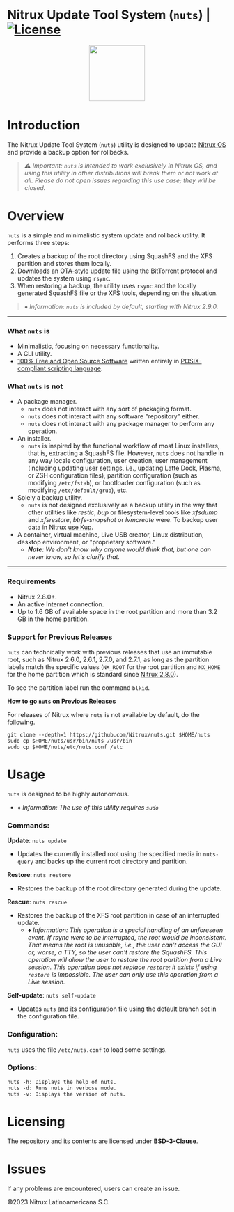 # Nitrux Update Tool System (`nuts`) | [![License](https://img.shields.io/badge/License-BSD_3--Clause-blue.svg)](https://opensource.org/licenses/BSD-3-Clause)

<p align="center">
  <img width="128" height="128" src="https://raw.githubusercontent.com/Nitrux/luv-icon-theme/master/Luv/apps/64/nx-software-updater.svg">
</p>


# Introduction

The Nitrux Update Tool System (`nuts`) utility is designed to update [Nitrux OS](https://nxos.org/) and provide a backup option for rollbacks.

> _⚠️ Important: `nuts` is intended to work exclusively in Nitrux OS, and using this utility in other distributions will break them or not work at all. Please do not open issues regarding this use case; they will be closed._

# Overview

`nuts` is a simple and minimalistic system update and rollback utility. It performs three steps:

1. Creates a backup of the root directory using SquashFS and the XFS partition and stores them locally.
2. Downloads an [OTA-style](https://en.wikipedia.org/wiki/Over-the-air_update) update file using the BitTorrent protocol and updates the system using `rsync`.
3. When restoring a backup, the utility uses `rsync` and the locally generated SquashFS file or the XFS tools, depending on the situation.

> _♦ Information: `nuts` is included by default, starting with Nitrux 2.9.0._

---

### What `nuts` is

- Minimalistic, focusing on necessary functionality.
- A CLI utility.
- [100% Free and Open Source Software](#licensing) written entirely in [POSIX-compliant scripting language](https://en.wikipedia.org/wiki/Shell_script#Typical_POSIX_scripting_languages).

### What `nuts` is not

- A package manager.
  - `nuts` does not interact with any sort of packaging format.
  - `nuts` does not interact with any software "repository" either.
  - `nuts` does not interact with any package manager to perform any operation.
- An installer.
  - `nuts` is inspired by the functional workflow of most Linux installers, that is, extracting a SquashFS file. However, `nuts` does not handle in any way locale configuration, user creation, user management (including updating user settings, i.e., updating Latte Dock, Plasma, or ZSH configuration files), partition configuration (such as modifying `/etc/fstab`), or bootloader configuration (such as modifying `/etc/default/grub`), etc.
- Solely a backup utility.
  - `nuts` is not designed exclusively as a backup utility in the way that other utilities like _restic_, _bup_ or filesystem-level tools like _xfsdump_ and _xfsrestore_, _btrfs-snapshot_ or _lvmcreate_ were. To backup user data in Nitrux [use Kup](https://nxos.org/tutorial/how-to-create-backups-using-kup/).
- A container, virtual machine, Live USB creator, Linux distribution, desktop environment, or "proprietary software."
  - _**Note**: We don't know why anyone would think that, but one can never know, so let's clarify that._

----

### Requirements

- Nitrux 2.8.0+.
- An active Internet connection.
- Up to 1.6 GB of available space in the root partition and more than 3.2 GB in the home partition.

### Support for Previous Releases

`nuts` can technically work with previous releases that use an immutable root, such as Nitrux 2.6.0, 2.6.1, 2.7.0, and 2.7.1, as long as the partition labels match the specific values (`NX_ROOT` for the root partition and `NX_HOME` for the home partition which is standard since [Nitrux 2.8.0](https://nxos.org/changelog/release-announcement-nitrux-2-8-0/)).

To see the partition label run the command `blkid`.

**How to go `nuts` on Previous Releases**

For releases of Nitrux where `nuts` is not available by default, do the following.

```
git clone --depth=1 https://github.com/Nitrux/nuts.git $HOME/nuts
sudo cp $HOME/nuts/usr/bin/nuts /usr/bin
sudo cp $HOME/nuts/etc/nuts.conf /etc
```

# Usage

`nuts` is designed to be highly autonomous.
   - _♦ Information: The use of this utility requires `sudo`_

### Commands:

**Update**: `nuts update`
- Updates the currently installed root using the specified media in `nuts-query` and backs up the current root directory and partition.

**Restore**: `nuts restore`
- Restores the backup of the root directory generated during the update.

**Rescue**: `nuts rescue`
- Restores the backup of the XFS root partition in case of an interrupted update.
   - _♦ Information: This operation is a special handling of an unforeseen event. If rsync were to be interrupted, the root would be inconsistent. That means the root is unusable, i.e., the user can't access the GUI or, worse, a TTY, so the user can't restore the SquashFS. This operation will allow the user to restore the root partition from a Live session. This operation does not replace `restore`; it exists if using `restore` is impossible. The user can only use this operation from a Live session._

**Self-update**: `nuts self-update`
- Updates `nuts` and its configuration file using the default branch set in the configuration file.

### Configuration:

`nuts` uses the file `/etc/nuts.conf` to load some settings.

### Options:

```
nuts -h: Displays the help of nuts.
nuts -d: Runs nuts in verbose mode.
nuts -v: Displays the version of nuts.
```

# Licensing

The repository and its contents are licensed under **BSD-3-Clause**.

# Issues
If any problems are encountered, users can create an issue.

©2023 Nitrux Latinoamericana S.C.
